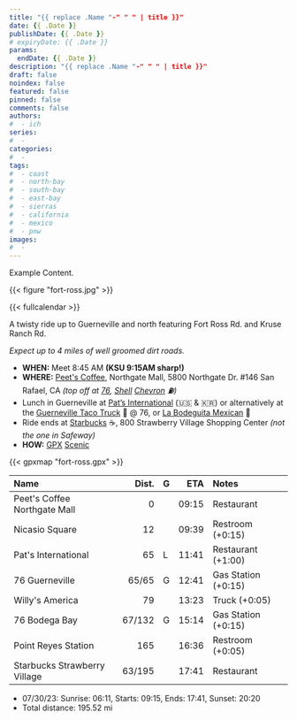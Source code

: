 ```yaml
---
title: "{{ replace .Name "-" " " | title }}"
date: {{ .Date }}
publishDate: {{ .Date }}
# expiryDate: {{ .Date }}
params:
  endDate: {{ .Date }}
description: "{{ replace .Name "-" " " | title }}"
draft: false
noindex: false
featured: false
pinned: false
comments: false
authors:
#  - ich
series:
#  -
categories:
#  -
tags:
#  - coast
#  - north-bay
#  - south-bay
#  - east-bay
#  - sierras
#  - california
#  - mexico
#  - pnw
images:
#  -
---
```

Example Content.

{{< figure "fort-ross.jpg" >}}

{{< fullcalendar >}}

A twisty ride up to Guerneville and north featuring Fort Ross Rd.
and Kruse Ranch Rd.

*Expect up to 4 miles of well groomed dirt roads.*
<!--more-->

* **WHEN:** Meet 8:45 AM **(KSU 9:15AM sharp!)**
* **WHERE:** [Peet's Coffee](https://goo.gl/maps/Nr19wF2eEhyFY9L28),
   Northgate Mall, 5800 Northgate Dr. #146 San Rafael, CA
   *(top off at [76](https://goo.gl/maps/F1zv2PQTcjTju17X6),
   [Shell](https://goo.gl/maps/7iN9H6bbP4ePVyYt9)
   [Chevron](https://goo.gl/maps/F3aGLG3vAwCmEkaK9) :fuelpump:)*
* Lunch in Guerneville at
  [Pat’s International](https://goo.gl/maps/b1wHVau5ZGLLCUjY7) (:us: & :kr:)
  or alternatively at the
  [Guerneville Taco Truck](https://www.guernevilletacotruck.com) :taco: @ 76, or
  [La Bodeguita Mexican](https://goo.gl/maps/BrJcXxdC16p3T3iB7) :burrito:
* Ride ends at [Starbucks](https://goo.gl/maps/BrJcXxdC16p3T3iB7) :coffee:,
  800 Strawberry Village Shopping Center *(not the one in Safeway)*
* **HOW:**
  [GPX](fort-ross.gpx)
  [Scenic](https://scenicapp.space/route/ByyIxbmz)

{{< gpxmap "fort-ross.gpx" >}}

| Name                           |   Dist. | G |  ETA  | Notes
| :----------------------------- | ------: | - | ----: | :----
| Peet's Coffee Northgate Mall   |       0 |   | 09:15 | Restaurant
| Nicasio Square                 |      12 |   | 09:39 | Restroom (+0:15)
| Pat's International            |      65 | L | 11:41 | Restaurant (+1:00)
| 76 Guerneville                 |   65/65 | G | 12:41 | Gas Station (+0:15)
| Willy's America                |      79 |   | 13:23 | Truck (+0:05)
| 76 Bodega Bay                  |  67/132 | G | 15:14 | Gas Station (+0:15)
| Point Reyes Station            |     165 |   | 16:36 | Restroom (+0:05)
| Starbucks Strawberry Village   |  63/195 |   | 17:41 | Restaurant

* 07/30/23: Sunrise: 06:11, Starts: 09:15, Ends: 17:41, Sunset: 20:20
* Total distance: 195.52 mi
